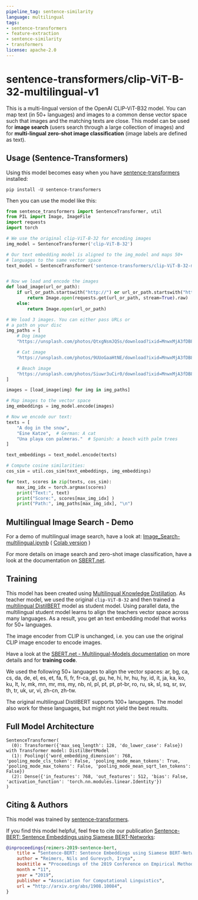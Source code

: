 ```yaml
---
pipeline_tag: sentence-similarity
language: multilingual
tags:
- sentence-transformers
- feature-extraction
- sentence-similarity
- transformers
license: apache-2.0
---
```


# sentence-transformers/clip-ViT-B-32-multilingual-v1

This is a multi-lingual version of the OpenAI CLIP-ViT-B32 model. You can map text (in 50+ languages) and images to a common dense vector space such that images and the matching texts are close. This model can be used for **image search** (users search through a large collection of images) and for **multi-lingual zero-shot image classification** (image labels are defined as text).


## Usage (Sentence-Transformers)

Using this model becomes easy when you have [sentence-transformers](https://www.SBERT.net) installed:

```
pip install -U sentence-transformers
```

Then you can use the model like this:

```python
from sentence_transformers import SentenceTransformer, util
from PIL import Image, ImageFile
import requests
import torch

# We use the original clip-ViT-B-32 for encoding images
img_model = SentenceTransformer('clip-ViT-B-32')

# Our text embedding model is aligned to the img_model and maps 50+
# languages to the same vector space
text_model = SentenceTransformer('sentence-transformers/clip-ViT-B-32-multilingual-v1')


# Now we load and encode the images
def load_image(url_or_path):
    if url_or_path.startswith("http://") or url_or_path.startswith("https://"):
        return Image.open(requests.get(url_or_path, stream=True).raw)
    else:
        return Image.open(url_or_path)

# We load 3 images. You can either pass URLs or
# a path on your disc
img_paths = [
    # Dog image
    "https://unsplash.com/photos/QtxgNsmJQSs/download?ixid=MnwxMjA3fDB8MXxhbGx8fHx8fHx8fHwxNjM1ODQ0MjY3&w=640",

    # Cat image
    "https://unsplash.com/photos/9UUoGaaHtNE/download?ixid=MnwxMjA3fDB8MXxzZWFyY2h8Mnx8Y2F0fHwwfHx8fDE2MzU4NDI1ODQ&w=640",

    # Beach image
    "https://unsplash.com/photos/Siuwr3uCir0/download?ixid=MnwxMjA3fDB8MXxzZWFyY2h8NHx8YmVhY2h8fDB8fHx8MTYzNTg0MjYzMg&w=640"
]

images = [load_image(img) for img in img_paths]

# Map images to the vector space
img_embeddings = img_model.encode(images)

# Now we encode our text:
texts = [
    "A dog in the snow",
    "Eine Katze",  # German: A cat
    "Una playa con palmeras."  # Spanish: a beach with palm trees
]

text_embeddings = text_model.encode(texts)

# Compute cosine similarities:
cos_sim = util.cos_sim(text_embeddings, img_embeddings)

for text, scores in zip(texts, cos_sim):
    max_img_idx = torch.argmax(scores)
    print("Text:", text)
    print("Score:", scores[max_img_idx] )
    print("Path:", img_paths[max_img_idx], "\n")

```

## Multilingual Image Search - Demo
For a demo of multilingual image search, have a look at: [Image_Search-multilingual.ipynb](https://github.com/UKPLab/sentence-transformers/tree/master/examples/applications/image-search/Image_Search-multilingual.ipynb) ( [Colab version](https://colab.research.google.com/drive/1N6woBKL4dzYsHboDNqtv-8gjZglKOZcn?usp=sharing) )

For more details on image search and zero-shot image classification, have a look at the documentation on [SBERT.net](https://www.sbert.net/examples/applications/image-search/README.html).


## Training
This model has been created using [Multilingual Knowledge Distillation](https://arxiv.org/abs/2004.09813). As teacher model, we used the original `clip-ViT-B-32` and then trained a [multilingual DistilBERT](https://huggingface.co/distilbert-base-multilingual-cased) model as student model. Using parallel data, the multilingual student model learns to align the teachers vector space across many languages. As a result, you get an text embedding model that works for 50+ languages.

The image encoder from CLIP is unchanged, i.e. you can use the original CLIP image encoder to encode images.

Have a look at the [SBERT.net - Multilingual-Models documentation](https://www.sbert.net/examples/training/multilingual/README.html) on more details and for **training code**.

We used the following 50+ languages to align the vector spaces: ar, bg, ca, cs, da, de, el, es, et, fa, fi, fr, fr-ca, gl, gu, he, hi, hr, hu, hy, id, it, ja, ka, ko, ku, lt, lv, mk, mn, mr, ms, my, nb, nl, pl, pt, pt, pt-br, ro, ru, sk, sl, sq, sr, sv, th, tr, uk, ur, vi, zh-cn, zh-tw.

The original multilingual DistilBERT supports 100+ lanugages. The model also work for these languages, but might not yield the best results.

## Full Model Architecture
```
SentenceTransformer(
  (0): Transformer({'max_seq_length': 128, 'do_lower_case': False}) with Transformer model: DistilBertModel 
  (1): Pooling({'word_embedding_dimension': 768, 'pooling_mode_cls_token': False, 'pooling_mode_mean_tokens': True, 'pooling_mode_max_tokens': False, 'pooling_mode_mean_sqrt_len_tokens': False})
  (2): Dense({'in_features': 768, 'out_features': 512, 'bias': False, 'activation_function': 'torch.nn.modules.linear.Identity'})
)
```

## Citing & Authors

This model was trained by [sentence-transformers](https://www.sbert.net/). 
        
If you find this model helpful, feel free to cite our publication [Sentence-BERT: Sentence Embeddings using Siamese BERT-Networks](https://arxiv.org/abs/1908.10084):
```bibtex 
@inproceedings{reimers-2019-sentence-bert,
    title = "Sentence-BERT: Sentence Embeddings using Siamese BERT-Networks",
    author = "Reimers, Nils and Gurevych, Iryna",
    booktitle = "Proceedings of the 2019 Conference on Empirical Methods in Natural Language Processing",
    month = "11",
    year = "2019",
    publisher = "Association for Computational Linguistics",
    url = "http://arxiv.org/abs/1908.10084",
}
```